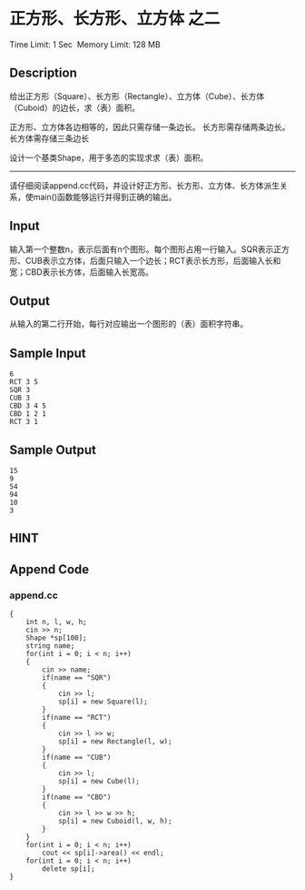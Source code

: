 # 正方形、长方形、立方体 之二
Time Limit: 1 Sec  Memory Limit: 128 MB


## Description
给出正方形（Square）、长方形（Rectangle）、立方体（Cube）、长方体（Cuboid）的边长，求（表）面积。

正方形、立方体各边相等的，因此只需存储一条边长。
长方形需存储两条边长。
长方体需存储三条边长

设计一个基类Shape，用于多态的实现求求（表）面积。

-----------------------------------------------------------------------------

请仔细阅读append.cc代码，并设计好正方形、长方形、立方体、长方体派生关系，使main()函数能够运行并得到正确的输出。


## Input
输入第一个整数n，表示后面有n个图形。每个图形占用一行输入。SQR表示正方形、CUB表示立方体，后面只输入一个边长；RCT表示长方形，后面输入长和宽；CBD表示长方体，后面输入长宽高。


## Output
从输入的第二行开始，每行对应输出一个图形的（表）面积字符串。


## Sample Input
```
6
RCT 3 5
SQR 3
CUB 3
CBD 3 4 5
CBD 1 2 1
RCT 3 1
```
## Sample Output
```
15
9
54
94
10
3

```

## HINT


## Append Code
### append.cc
```cppint main()
{
    int n, l, w, h;
    cin >> n;
    Shape *sp[100];
    string name;
    for(int i = 0; i < n; i++)
    {
        cin >> name;
        if(name == "SQR")
        {
            cin >> l;
            sp[i] = new Square(l);
        }
        if(name == "RCT")
        {
            cin >> l >> w;
            sp[i] = new Rectangle(l, w);
        }
        if(name == "CUB")
        {
            cin >> l;
            sp[i] = new Cube(l);
        }
        if(name == "CBD")
        {
            cin >> l >> w >> h;
            sp[i] = new Cuboid(l, w, h);
        }
    }
    for(int i = 0; i < n; i++)
        cout << sp[i]->area() << endl;
    for(int i = 0; i < n; i++)
        delete sp[i];
}

```
